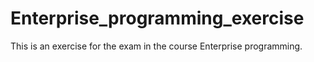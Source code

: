 # Enterprise_programming_exercise

This is an exercise for the exam in the course Enterprise programming.
